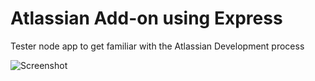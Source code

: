 # Atlassian Add-on using Express

Tester node app to get familiar with the Atlassian Development process

![Screenshot](/../screenshots/screenshot.png?raw=true "Screenshot")